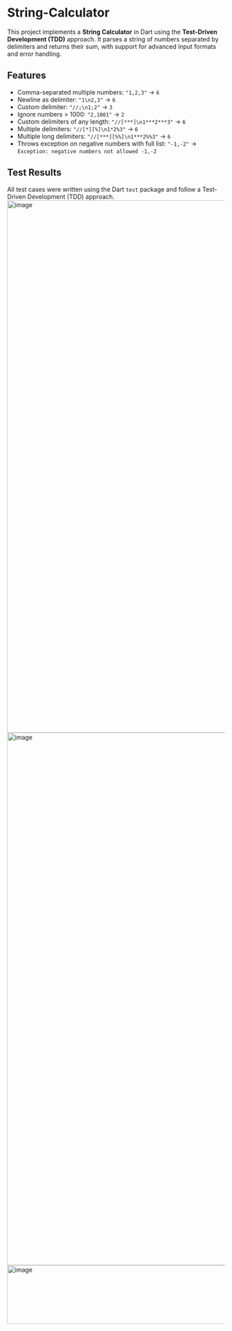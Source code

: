 # String-Calculator
This project implements a **String Calculator** in Dart using the **Test-Driven Development (TDD)** approach.
It parses a string of numbers separated by delimiters and returns their sum, with support for advanced input formats and error handling.

## Features
- Comma-separated multiple numbers: `"1,2,3"` → `6`
- Newline as delimiter: `"1\n2,3"` → `6`
- Custom delimiter: `"//;\n1;2"` → `3`
- Ignore numbers > 1000: `"2,1001"` → `2`
- Custom delimiters of any length: `"//[***]\n1***2***3"` → `6`
- Multiple delimiters: `"//[*][%]\n1*2%3"` → `6`
- Multiple long delimiters: `"//[***][%%]\n1***2%%3"` → `6`
- Throws exception on negative numbers with full list: `"-1,-2"` → `Exception: negative numbers not allowed -1,-2`


## Test Results 
All test cases were written using the Dart `test` package and follow a Test-Driven Development (TDD) approach.
<img width="1590" height="1234" alt="image" src="https://github.com/user-attachments/assets/f6d45941-db71-4a67-bfe6-03682571b58f" />
<img width="1590" height="1234" alt="image" src="https://github.com/user-attachments/assets/63bd8b80-af19-4dee-a5f9-cc8b4e6862f7" />
<img width="1590" height="136" alt="image" src="https://github.com/user-attachments/assets/1e063c98-a40f-4c56-8162-67f4e08baba4" />


